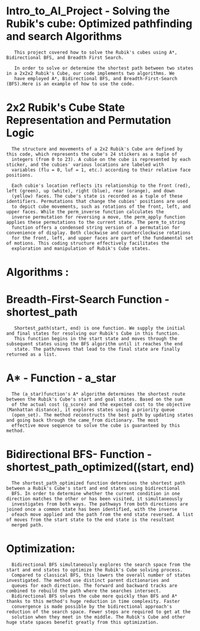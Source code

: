 # Intro_to_AI_Project -  Solving the Rubik's cube: Optimized pathfinding and search Algorithms

       This project covered how to solve the Rubik's cubes using A*, Bidirectional BFS, and Breadth First Search.

       In order to solve or determine the shortest path between two states in a 2x2x2 Rubik's Cube, our code implements two algorithms. We 
       have employed A*, Bidirectional BFS, and Breadth-First-Search (BFS).Here is an example of how to use the code.

# 2x2 Rubik's Cube State Representation and Permutation Logic

      The structure and movements of a 2x2 Rubik's Cube are defined by this code, which represents the cube's 24 stickers as a tuple of 
      integers (from 0 to 23). A cubie on the cube is represented by each sticker, and the cubies' various locations are labeled with 
      variables (flu = 0, luf = 1, etc.) according to their relative face positions.

      Each cubie's location reflects its relationship to the front (red), left (green), up (white), right (blue), rear (orange), and down 
      (yellow) faces. The cube's state is recorded as a tuple of these identifiers. Permutations that change the cubies' positions are used 
      to depict cube movements, such as rotations of the front, left, and upper faces. While the perm_inverse function calculates the 
      inverse permutation for reversing a move, the perm_apply function applies these permutations to the current state. The perm_to_string 
      function offers a condensed string version of a permutation for convenience of display. Both clockwise and counterclockwise rotations
      for the front, left, and upper faces are part of the fundamental set of motions. This coding structure effectively facilitates the 
      exploration and manipulation of Rubik's Cube states.
      
#  Algorithms : 
#  Breadth-First-Search Function - shortest_path
       Shortest_path(start, end) is one function. We supply the initial and final states for resolving our Rubik's Cube in this function. 
       This function begins in the start state and moves through the subsequent states using the BFS algorithm until it reaches the end 
       state. The path/moves that lead to the final state are finally returned as a list.

# A* - Function - a_star
      The (a_star)function's A* algorithm determines the shortest route between the Rubik's Cube's start and goal states. Based on the sum 
      of the actual cost (g_score) and the expected cost to the objective (Manhattan distance), it explores states using a priority queue 
      (open_set). The method reconstructs the best path by updating states and going back through the came_from dictionary. The most 
      effective move sequence to solve the cube is guaranteed by this method.

# Bidirectional BFS- Function - shortest_path_optimized((start, end)
      The shortest_path_optimized function determines the shortest path between a Rubik's Cube's start and end states using bidirectional  
      BFS. In order to determine whether the current condition in one direction matches the other or has been visited, it simultaneously 
      investigates from both ways. The pathways from both directions are joined once a common state has been identified, with the inverse 
      ofeach move applied and the path from the end state reversed. A list of moves from the start state to the end state is the resultant  
      merged path.   

# Optimization:
      Bidirectional BFS simultaneously explores the search space from the start and end states to optimize the Rubik's Cube solving process.
      Compared to classical BFS, this lowers the overall number of states investigated. The method use distinct parent dictionaries and 
      queues for each direction. The forward and backward tracks are combined to rebuild the path where the searches intersect. 
      Bidirectional BFS solves the cube more quickly than BFS and A* thanks to this method's huge reduction in time complexity. Faster 
      convergence is made possible by the bidirectional approach's reduction of the search space. Fewer steps are required to get at the 
      solution when they meet in the middle. The Rubik's Cube and other huge state spaces benefit greatly from this optimization.

      

      
       
       
